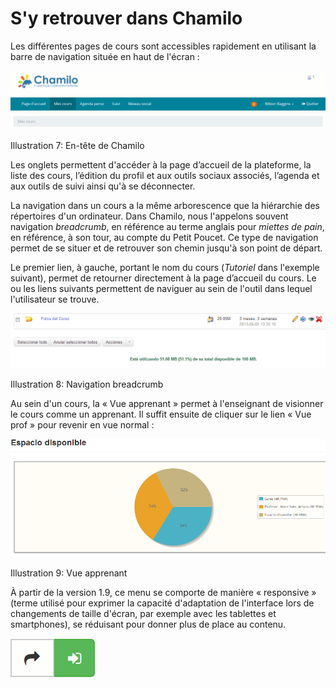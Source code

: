# S'y retrouver dans Chamilo

Les différentes pages de cours sont accessibles rapidement en utilisant la barre de navigation située en haut de l'écran :

![](../.gitbook/assets/graficos3%20%283%29.png)

Illustration 7: En-tête de Chamilo

Les onglets permettent d'accéder à la page d’accueil de la plateforme, la liste des cours, l’édition du profil et aux outils sociaux associés, l’agenda et aux outils de suivi ainsi qu'à se déconnecter.

La navigation dans un cours a la même arborescence que la hiérarchie des répertoires d'un ordinateur. Dans Chamilo, nous l'appelons souvent navigation _breadcrumb_, en référence au terme anglais pour _miettes de pain_, en référence, à son tour, au compte du Petit Poucet. Ce type de navigation permet de se situer et de retrouver son chemin jusqu'à son point de départ.

Le premier lien, à gauche, portant le nom du cours \(_Tutoriel_ dans l'exemple suivant\), permet de retourner directement à la page d’accueil du cours. Le ou les liens suivants permettent de naviguer au sein de l'outil dans lequel l'utilisateur se trouve.

![](../.gitbook/assets/graficos4%20%285%29.png)

Illustration 8: Navigation breadcrumb

Au sein d'un cours, la « Vue apprenant » permet à l'enseignant de visionner le cours comme un apprenant. Il suffit ensuite de cliquer sur le lien « Vue prof » pour revenir en vue normal :

![](../.gitbook/assets/graficos5%20%286%29.png)

Illustration 9: Vue apprenant

À partir de la version 1.9, ce menu se comporte de manière « responsive » \(terme utilisé pour exprimer la capacité d'adaptation de l'interface lors de changements de taille d'écran, par exemple avec les tablettes et smartphones\), se réduisant pour donner plus de place au contenu.

![](../.gitbook/assets/image11%20%2811%29.png)![](../.gitbook/assets/image12%20%2811%29.png)

